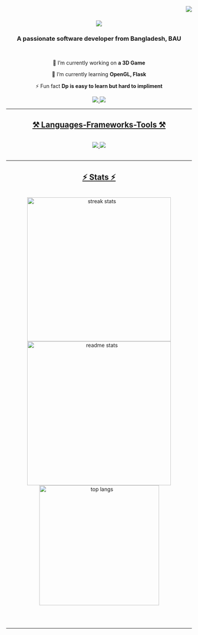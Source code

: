 <img align="right" src="https://visitor-badge.laobi.icu/badge?page_id=MIH-CFF.MIH-CFF" />

<h1 align="center">
    <img src="https://readme-typing-svg.herokuapp.com/?font=Righteous&size=35&center=true&vCenter=true&width=600&height=80&duration=6000&lines=Hello!+👋;+I'm+Muhammad+Ishmamul+Hoque!;" />
</h1>

<h3 align="center">A passionate software developer from Bangladesh, BAU</h3>

<br/>

<div align="center">
 
 🔭 I’m currently working on **a 3D Game**
 
 🌱 I’m currently learning **OpenGL, Flask**

⚡ Fun fact **Dp is easy to learn but hard to impliment**

 </div>
 
<div align="center"> 
  <a href="mailto:mdishmam2003@gmail.com">
    <img src="https://img.shields.io/badge/Gmail-333333?style=for-the-badge&logo=gmail&logoColor=red" />
  </a>
  <a href="https://www.linkedin.com/in/muhammad-ishmamul-hoque-03a882284/" target="_blank">
    <img src="https://img.shields.io/badge/LinkedIn-0077B5?style=for-the-badge&logo=linkedin&logoColor=white" target="_blank" />
</div>

 <hr/>
 
<h2 align="center">⚒️ Languages-Frameworks-Tools ⚒️</h2>
<br/>
<div align="center">
    <img src="https://skillicons.dev/icons?i=c,cpp,bootstrap,html,css,vscode,github,git" />
    <img src="https://skillicons.dev/icons?i=python,javascript,java,mysql,flask" /><br>
</div>

<br/>
<hr/>

<h2 align="center">⚡ Stats ⚡</h2>
<br>
<div align=center>
  <img width=390 src="https://github-readme-streak-stats.vercel.app/api?user=MIH-CFF&theme=react&count_private=true&border_radius=10" alt="streak stats"/>
 <br/>  
    <img width=390 src="https://github-readme-stats.vercel.app/api?username=MIH-CFF&count_private=true&show_icons=true&theme=react&rank_icon=github&border_radius=10" alt="readme stats" />
 
  <img width=325 align="center" src="https://github-readme-stats.vercel.app/api/top-langs?username=MIH-CFF&hide=HTML&langs_count=8&layout=compact&theme=react&border_radius=10&size_weight=0.5&count_private=true&count_weight=0.5&exclude_repo=github-readme-stats" alt="top langs" />
</div>

<br/><br/>

<hr/>
